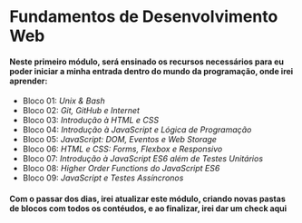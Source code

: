 # Fundamentos de Desenvolvimento Web

#### Neste primeiro módulo, será ensinado os recursos necessários para eu poder iniciar a minha entrada dentro do mundo da programação, onde irei aprender:
- Bloco 01: *Unix & Bash*
- Bloco 02: *Git, GitHub e Internet*
- Bloco 03: *Introdução à HTML e CSS*
- Bloco 04: *Introdução à JavaScript e Lógica de Programação*
- Bloco 05: *JavaScript: DOM, Eventos e Web Storage*
- Bloco 06: *HTML e CSS: Forms, Flexbox e Responsivo*
- Bloco 07: *Introdução à JavaScript ES6 além de Testes Unitários*
- Bloco 08: *Higher Order Functions do JavaScript ES6*
- Bloco 09: *JavaScript e Testes Assíncronos*

#### Com o passar dos dias, irei atualizar este módulo, criando novas pastas de blocos com todos os contéudos, e ao finalizar, irei dar um check aqui
